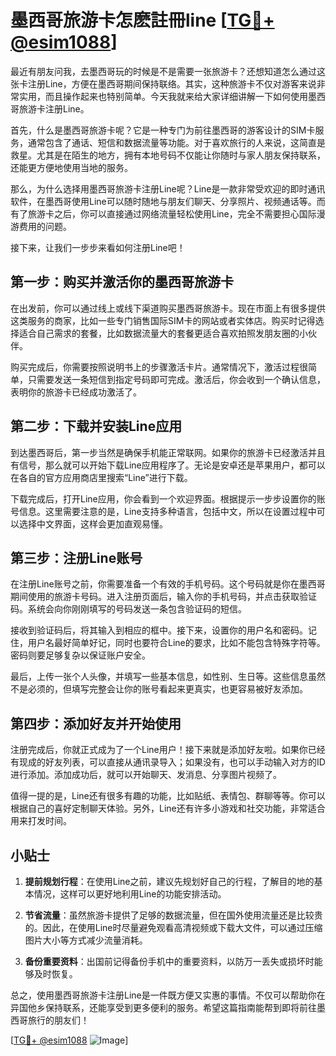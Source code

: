 # 墨西哥旅游卡怎麽註冊line [[TG💪+ @esim1088](https://t.me/s/esim1088)]

最近有朋友问我，去墨西哥玩的时候是不是需要一张旅游卡？还想知道怎么通过这张卡注册Line，方便在墨西哥期间保持联络。其实，这种旅游卡不仅对游客来说非常实用，而且操作起来也特别简单。今天我就来给大家详细讲解一下如何使用墨西哥旅游卡注册Line。

首先，什么是墨西哥旅游卡呢？它是一种专门为前往墨西哥的游客设计的SIM卡服务，通常包含了通话、短信和数据流量等功能。对于喜欢旅行的人来说，这简直是救星。尤其是在陌生的地方，拥有本地号码不仅能让你随时与家人朋友保持联系，还能更方便地使用当地的服务。

那么，为什么选择用墨西哥旅游卡注册Line呢？Line是一款非常受欢迎的即时通讯软件，在墨西哥使用Line可以随时随地与朋友们聊天、分享照片、视频通话等。而有了旅游卡之后，你可以直接通过网络流量轻松使用Line，完全不需要担心国际漫游费用的问题。

接下来，让我们一步步来看如何注册Line吧！

## 第一步：购买并激活你的墨西哥旅游卡

在出发前，你可以通过线上或线下渠道购买墨西哥旅游卡。现在市面上有很多提供这类服务的商家，比如一些专门销售国际SIM卡的网站或者实体店。购买时记得选择适合自己需求的套餐，比如数据流量大的套餐更适合喜欢拍照发朋友圈的小伙伴。

购买完成后，你需要按照说明书上的步骤激活卡片。通常情况下，激活过程很简单，只需要发送一条短信到指定号码即可完成。激活后，你会收到一个确认信息，表明你的旅游卡已经成功激活了。

## 第二步：下载并安装Line应用

到达墨西哥后，第一步当然是确保手机能正常联网。如果你的旅游卡已经激活并且有信号，那么就可以开始下载Line应用程序了。无论是安卓还是苹果用户，都可以在各自的官方应用商店里搜索“Line”进行下载。

下载完成后，打开Line应用，你会看到一个欢迎界面。根据提示一步步设置你的账号信息。这里需要注意的是，Line支持多种语言，包括中文，所以在设置过程中可以选择中文界面，这样会更加直观易懂。

## 第三步：注册Line账号

在注册Line账号之前，你需要准备一个有效的手机号码。这个号码就是你在墨西哥期间使用的旅游卡号码。进入注册页面后，输入你的手机号码，并点击获取验证码。系统会向你刚刚填写的号码发送一条包含验证码的短信。

接收到验证码后，将其输入到相应的框中。接下来，设置你的用户名和密码。记住，用户名最好简单好记，同时也要符合Line的要求，比如不能包含特殊字符等。密码则要足够复杂以保证账户安全。

最后，上传一张个人头像，并填写一些基本信息，如性别、生日等。这些信息虽然不是必须的，但填写完整会让你的账号看起来更真实，也更容易被好友添加。

## 第四步：添加好友并开始使用

注册完成后，你就正式成为了一个Line用户！接下来就是添加好友啦。如果你已经有现成的好友列表，可以直接从通讯录导入；如果没有，也可以手动输入对方的ID进行添加。添加成功后，就可以开始聊天、发消息、分享图片视频了。

值得一提的是，Line还有很多有趣的功能，比如贴纸、表情包、群聊等等。你可以根据自己的喜好定制聊天体验。另外，Line还有许多小游戏和社交功能，非常适合用来打发时间。

## 小贴士

1. **提前规划行程**：在使用Line之前，建议先规划好自己的行程，了解目的地的基本情况，这样可以更好地利用Line的功能安排活动。
   
2. **节省流量**：虽然旅游卡提供了足够的数据流量，但在国外使用流量还是比较贵的。因此，在使用Line时尽量避免观看高清视频或下载大文件，可以通过压缩图片大小等方式减少流量消耗。

3. **备份重要资料**：出国前记得备份手机中的重要资料，以防万一丢失或损坏时能够及时恢复。

总之，使用墨西哥旅游卡注册Line是一件既方便又实惠的事情。不仅可以帮助你在异国他乡保持联系，还能享受到更多便利的服务。希望这篇指南能帮到即将前往墨西哥旅行的朋友们！

[[TG💪+ @esim1088](https://t.me/s/esim1088) ![Image](https://i.postimg.cc/4NQfJmqS/Snipaste-2025-05-13-00-14-12.png)]